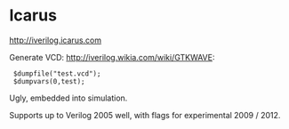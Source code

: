 # Icarus

<http://iverilog.icarus.com>

Generate VCD: <http://iverilog.wikia.com/wiki/GTKWAVE>:

     $dumpfile("test.vcd");
     $dumpvars(0,test);

Ugly, embedded into simulation.

Supports up to Verilog 2005 well, with flags for experimental 2009 / 2012.
